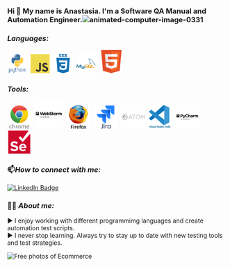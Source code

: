 ### Hi 👋 My name is Anastasia. I'm a Software QA Manual and Automation Engineer.<img src="https://www.animatedimages.org/data/media/56/animated-computer-image-0331.gif" border="0" alt="animated-computer-image-0331" width="50" /></a>


### <em><strong>Languages:</strong></em>
<img src=https://github.com/devicons/devicon/blob/master/icons/python/python-original-wordmark.svg title="Python" alt="Python" width="45" height="45"/>&nbsp;
<img src="https://github.com/devicons/devicon/blob/master/icons/javascript/javascript-original.svg" title="JavaScript" alt="JavaScript" width="45"       height="45"/>&nbsp;
<img src="https://github.com/devicons/devicon/blob/master/icons/css3/css3-plain-wordmark.svg"  title="CSS3" alt="CSS" width="45" height="45"/>&nbsp;
<img src="https://github.com/devicons/devicon/blob/master/icons/mysql/mysql-original-wordmark.svg" title="MySQL"  alt="MySQL" width="45" height="45"/>&nbsp;
<img src="https://github.com/devicons/devicon/blob/master/icons/html5/html5-original.svg" title="HTML5" alt="HTML" width="55" height="55"/>&nbsp;

### <em><strong>Tools:</strong></em>
 <div>
<img src="https://github.com/devicons/devicon/blob/master/icons/chrome/chrome-original-wordmark.svg" title="Chrome" alt="Chrome" width="55" height="55"/>&nbsp;
<img src="https://github.com/devicons/devicon/blob/master/icons/webstorm/webstorm-original-wordmark.svg" title="Webstorm" alt="Webstorm" width="65"/>&nbsp;
<img src="https://github.com/devicons/devicon/blob/master/icons/firefox/firefox-original-wordmark.svg" title="Firefox" alt="Firefox" width="55"/>&nbsp; 
<img src="https://github.com/devicons/devicon/blob/master/icons/jira/jira-original-wordmark.svg" title="Jira" alt="Jira" width="55"/>&nbsp; 
<img src="https://github.com/devicons/devicon/blob/master/icons/atom/atom-original-wordmark.svg" title="Atom" alt="Atom" width="55"/>&nbsp;  
<img src="https://github.com/devicons/devicon/blob/master/icons/vscode/vscode-original-wordmark.svg" title="VSCode" alt="VSCode" width="55"/>&nbsp;                 
<img src="https://github.com/devicons/devicon/blob/master/icons/pycharm/pycharm-original-wordmark.svg" title="PyCharm" alt="PyCharm" width="55"/>&nbsp;           
<img src="https://github.com/devicons/devicon/blob/master/icons/selenium/selenium-original.svg" title="Selenium" alt="Selenium" width="55"/></a>
  
  
 
 ### :mailbox:<em><strong>How to connect with me:</strong></em><div id="badges">
  
  <a href="https://www.linkedin.com/in/anastasialitvin/">
  <img src="https://img.shields.io/badge/LinkedIn-blue?style=for-the-badge&logo=linkedin&logoColor=white" alt="LinkedIn Badge"/>
  </a>
  
  ### :woman_technologist: <em><strong>About me:</strong></em>
  
  :arrow_forward: I enjoy working with different programmimg languages and create automation test scripts.<br>
  :arrow_forward: I never stop learning. Always try to stay up to date with new testing tools and test strategies.</a>
  
  



<img srcset="https://cdn.pixabay.com/photo/2018/07/25/20/29/ecommerce-3562191_960_720.jpg 1x, https://cdn.pixabay.com/photo/2018/07/25/20/29/ecommerce-3562191_1280.jpg 2x" src="https://cdn.pixabay.com/photo/2018/07/25/20/29/ecommerce-3562191_960_720.jpg" alt="Free photos of Ecommerce" width="960" height="450" style="height: auto">

  
  
  

<!--
**anastasiaambrosini/anastasiaambrosini** is a ✨ _special_ ✨ repository because its `README.md` (this file) appears on your GitHub profile.

Here are some ideas to get you started:

- 🔭 I’m currently working on ...
- 🌱 I’m currently learning ...
- 👯 I’m looking to collaborate on ...
- 🤔 I’m looking for help with ...
- 💬 Ask me about ...
- 📫 How to reach me: ...
- 😄 Pronouns: ...
- ⚡ Fun fact: ...
-->
